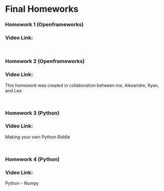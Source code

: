 <h1>Final Homeworks</h1>

<h3>Homework 1 (Openframeworks)</h3>
<h3>Video Link: </h3>
<br>

<h3>Homework 2 (Openframeworks)</h3>
<h3>Video Link: </h3>
<p>This homework was created in collaboration between me, Alexandre, Ryan, and Lea</p>
<br>

<h3>Homework 3 (Python)</h3>
<h3>Video Link: </h3>
<p>Making your own Python Riddle</p>
<br>

<h3>Homework 4 (Python)</h3>
<h3>Video Link: </h3>
<p>Python - Numpy</p>
